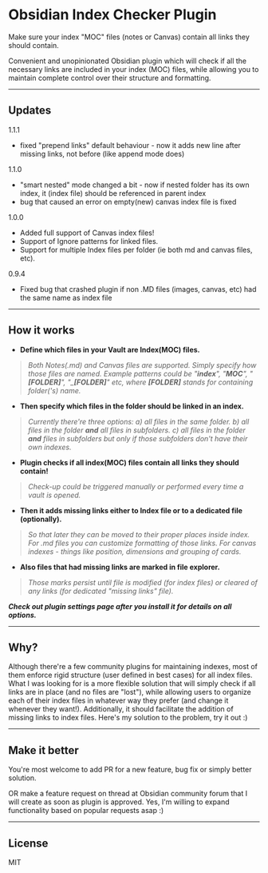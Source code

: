 # Obsidian Index Checker Plugin

Make sure your index \"MOC\" files (notes or Canvas) contain all links they should contain.

Convenient and unopinionated Obsidian plugin which will check if all the necessary links are included in your index (MOC) files, while allowing you to maintain complete control over their structure and formatting.
___

## Updates
1.1.1
- fixed "prepend links" default behaviour - now it adds new line after missing links, not before (like append mode does)

1.1.0
- "smart nested" mode changed a bit - now if nested folder has its own index, it (index file) should be referenced in parent index
- bug that caused an error on empty(new) canvas index file is fixed

1.0.0 
- Added full support of Canvas index files! 
- Support of Ignore patterns for linked files.
- Support for multiple Index files per folder (ie both md and canvas files, etc).

0.9.4 
- Fixed bug that crashed plugin if non .MD files (images, canvas, etc) had the same name as index file
___

## How it works

- __Define which files in your Vault are Index(MOC) files.__  
>_Both Notes(.md) and Canvas files are supported. Simply specify how those files are named. Example patterns could be "__index__", "__MOC__", "__\[FOLDER\]__", "\___\[FOLDER\]__" etc, where __\[FOLDER\]__ stands for containing folder('s) name._  

- __Then specify which files in the folder should be linked in an index.__  
>_Currently there're three options: a) all files in the same folder. b) all files in the folder __and__ all files in subfolders. c) all files in the folder __and__ files in subfolders but only if those subfolders don't have their own indexes._

- __Plugin checks if all index(MOC) files contain all links they should contain!__  
>_Check-up could be triggered manually or performed every time a vault is opened._

- __Then it adds missing links either to Index file or to a dedicated file (optionally).__  
>_So that later they can be moved to their proper places inside index. For .md files you can customize formatting of those links. For canvas indexes -  things like position, dimensions and grouping of cards._

- __Also files that had missing links are marked in file explorer.__  
>_Those marks persist until file is modified (for index files) or cleared of any links (for dedicated "missing links" file)._

___Check out plugin settings page after you install it for details on all options.___
___

## Why?

Although there're a few community plugins for maintaining indexes, most of them enforce rigid structure (user defined in best cases) for all index files. What I was looking for is a more flexible solution that will simply check if all links are in place (and no files are "lost"), while allowing users to organize each of their index files in whatever way they prefer (and change it whenever they want!). Additionally, it should facilitate the addition of missing links to index files. Here's my solution to the problem, try it out :)
___

## Make it better

You're most welcome to add PR for a new feature, bug fix or simply better solution.

OR make a feature request on thread at Obsidian community forum that I will create as soon as plugin is approved. Yes, I'm willing to expand functionality based on popular requests asap :)
___



## License

MIT
